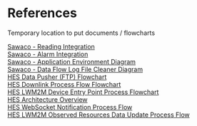 # References

<secondary-label ref="TODO"/>

Temporary location to put documents / flowcharts

<a href="https://drive.google.com/file/d/13Bqrl5NlZ86k_U-O0x1pcqcMCqulKD_t/view?usp=sharing">Sawaco - Reading Integration</a>  
<a href="https://drive.google.com/file/d/1LvnTIPo_zzx7iiEuYePYpggw15vR52na/view?usp=sharing">Sawaco - Alarm Integration</a>  
<a href="https://drive.google.com/file/d/1IuqwAbAO5Bx-y8eRyozZxdpeDiyxEtk1/view?usp=sharing">Sawaco - Application Environment Diagram</a>  
<a href="https://drive.google.com/file/d/1KfOI2VhqDb4PXXcW02WkCm5bFtagGDzB/view?usp=sharing">Sawaco - Data Flow Log File Cleaner Diagram</a>  
<a href="https://drive.google.com/file/d/1Gy8dsqhQhXJQtTzf2zu6yejAkfDb3AMu/view?usp=sharing">HES Data Pusher (FTP) Flowchart</a>  
<a href="https://drive.google.com/file/d/1I7X-YrQC5zWB6xBOX3znW9YjrO5dUz1_/view?usp=sharing">HES Downlink Process Flow Flowchart</a>  
<a href="https://drive.google.com/file/d/1P5HBnbwEgRLUHnWjwTptc9xYznH8LQGl/view?usp=sharing">HES LWM2M Device Entry Point Process Flowchart</a>  
<a href="https://drive.google.com/file/d/1SvFvmb8uR1NSaYsJznUJMBs69jjOZmi8/view?usp=sharing">HES Architecture Overview</a>  
<a href="https://drive.google.com/file/d/1h7Eh6U9IPYFh795OLnJxstYW1hnDAOCe/view?usp=sharing">HES WebSocket Notification Process Flow</a>  
<a href="https://drive.google.com/file/d/1zavHSIkcT9m8D0rRS9oY7-P7L8LzEbxq/view?usp=sharing">HES LWM2M Observed Resources Data Update Process Flow</a>  